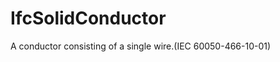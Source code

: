 IfcSolidConductor
=================
A conductor consisting of a single wire.(IEC 60050-466-10-01)


